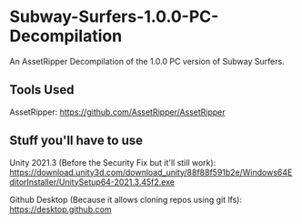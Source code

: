 # Subway-Surfers-1.0.0-PC-Decompilation
An AssetRipper Decompilation of the 1.0.0 PC version of Subway Surfers.











Tools Used
-----------------
AssetRipper: https://github.com/AssetRipper/AssetRipper


Stuff you'll have to use
-----------------
Unity 2021.3 (Before the Security Fix but it'll still work): https://download.unity3d.com/download_unity/88f88f591b2e/Windows64EditorInstaller/UnitySetup64-2021.3.45f2.exe

Github Desktop (Because it allows cloning repos using git lfs): https://desktop.github.com
